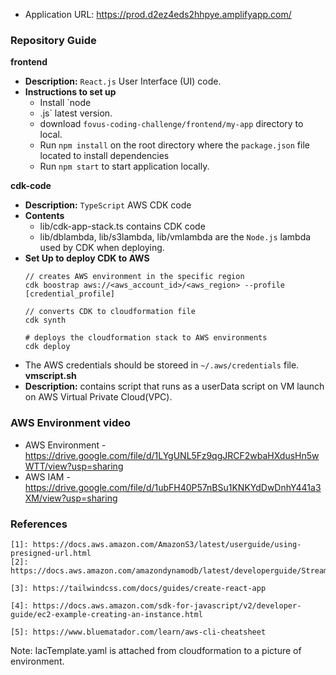 - Application URL: https://prod.d2ez4eds2hhpye.amplifyapp.com/

### Repository Guide
**frontend**
- **Description:** `React.js` User Interface (UI) code.
- **Instructions to set up**
  - Install `node
  - .js` latest version.
  - download `fovus-coding-challenge/frontend/my-app` directory to local.
  - Run ```npm install``` on the root directory where the `package.json` file located to install dependencies
  - Run ```npm start``` to start application locally.

**cdk-code**
- **Description:** `TypeScript` AWS CDK code
- **Contents**
  - lib/cdk-app-stack.ts contains CDK code
  - lib/dblambda, lib/s3lambda, lib/vmlambda are the `Node.js` lambda used by CDK when deploying.
- **Set Up to deploy CDK to AWS**
  ```cdk
  // creates AWS environment in the specific region
  cdk boostrap aws://<aws_account_id>/<aws_region> --profile [credential_profile]
  
  // converts CDK to cloudformation file
  cdk synth
  
  # deploys the cloudformation stack to AWS environments
  cdk deploy 
  ```
- The AWS credentials should be storeed in `~/.aws/credentials` file.
**vmscript.sh**
- **Description:** contains script that runs as a userData script on VM launch on AWS Virtual Private Cloud(VPC).


### AWS Environment video
- AWS Environment - https://drive.google.com/file/d/1LYgUNL5Fz9qgJRCF2wbaHXdusHn5wWTT/view?usp=sharing
- AWS IAM - https://drive.google.com/file/d/1ubFH40P57nBSu1KNKYdDwDnhY441a3XM/view?usp=sharing

### References
[1]: https://docs.aws.amazon.com/AmazonS3/latest/userguide/using-presigned-url.html
[2]: https://docs.aws.amazon.com/amazondynamodb/latest/developerguide/Streams.Lambda.html
[3]: https://tailwindcss.com/docs/guides/create-react-app
[4]: https://docs.aws.amazon.com/sdk-for-javascript/v2/developer-guide/ec2-example-creating-an-instance.html
[5]: https://www.bluematador.com/learn/aws-cli-cheatsheet
```
[1]: https://docs.aws.amazon.com/AmazonS3/latest/userguide/using-presigned-url.html
[2]: https://docs.aws.amazon.com/amazondynamodb/latest/developerguide/Streams.Lambda.html

[3]: https://tailwindcss.com/docs/guides/create-react-app

[4]: https://docs.aws.amazon.com/sdk-for-javascript/v2/developer-guide/ec2-example-creating-an-instance.html

[5]: https://www.bluematador.com/learn/aws-cli-cheatsheet
```
Note: IacTemplate.yaml is attached from cloudformation to a picture of environment.
